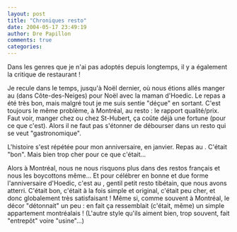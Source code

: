 ```yaml
---
layout: post
title: "Chroniques resto"
date: 2004-05-17 23:49:19
author: Dre Papillon
comments: true
categories: 
---
```



Dans les genres que je n'ai pas adoptés depuis longtemps, il y a également la critique de restaurant !

Je recule dans le temps, jusqu'à Noël dernier, où nous étions allés manger au  (dans Côte-des-Neiges) pour Noël avec la maman d'Hoedic.  Le repas a été très bon, mais malgré tout je me suis sentie "déçue" en sortant.  C'est toujours le même problème, à Montréal, au resto : le rapport qualité/prix.  Faut voir, manger chez  ou chez St-Hubert, ça coûte déjà une fortune (pour ce que c'est).  Alors il ne faut pas s'étonner de débourser dans un resto qui se veut "gastronomique".

L'histoire s'est répétée pour mon anniversaire, en janvier.  Repas au .  C'était "bon".  Mais bien trop cher pour ce que c'était...

Alors à Montréal, nous ne nous risquons plus dans des restos français et nous les boycottons même...  Et pour célébrer en bonne et due forme l'anniversaire d'Hoedic, c'est au , gentil petit resto tibétain, que nous avons atterri.  C'était bon, c'était à la fois simple et original, c'était peu cher, et donc globalement très satisfaisant !  Même si, comme souvent à Montréal, le décor "détonnait" un peu : en fait ça ressemblait (c'était, même) un simple appartement montréalais !  (L'autre style qu'ils aiment bien, trop souvent, fait "entrepôt" voire "usine"...)